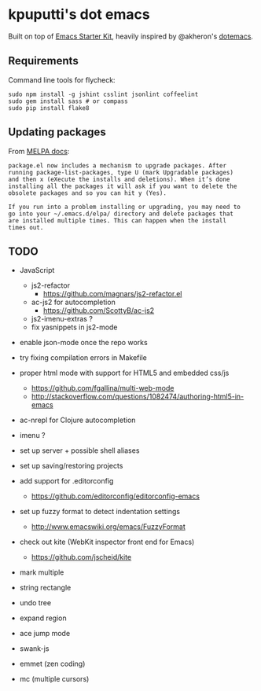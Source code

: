 # kpuputti's dot emacs

Built on top of
[Emacs Starter Kit](https://github.com/technomancy/emacs-starter-kit),
heavily inspired by @akheron's
[dotemacs](https://github.com/akheron/dotemacs).

## Requirements

Command line tools for flycheck:

    sudo npm install -g jshint csslint jsonlint coffeelint
    sudo gem install sass # or compass
    sudo pip install flake8

## Updating packages

From [MELPA docs](http://melpa.milkbox.net/#installing):

    package.el now includes a mechanism to upgrade packages. After
    running package-list-packages, type U (mark Upgradable packages)
    and then x (eXecute the installs and deletions). When it’s done
    installing all the packages it will ask if you want to delete the
    obsolete packages and so you can hit y (Yes).

    If you run into a problem installing or upgrading, you may need to
    go into your ~/.emacs.d/elpa/ directory and delete packages that
    are installed multiple times. This can happen when the install
    times out.

## TODO

- JavaScript
  - js2-refactor
    - https://github.com/magnars/js2-refactor.el
  - ac-js2 for autocompletion
    - https://github.com/ScottyB/ac-js2
  - js2-imenu-extras ?
  - fix yasnippets in js2-mode

- enable json-mode once the repo works
- try fixing compilation errors in Makefile
- proper html mode with support for HTML5 and embedded css/js
  - https://github.com/fgallina/multi-web-mode
  - http://stackoverflow.com/questions/1082474/authoring-html5-in-emacs
- ac-nrepl for Clojure autocompletion
- imenu ?
- set up server + possible shell aliases
- set up saving/restoring projects
- add support for .editorconfig
  - https://github.com/editorconfig/editorconfig-emacs
- set up fuzzy format to detect indentation settings
  - http://www.emacswiki.org/emacs/FuzzyFormat

- check out kite (WebKit inspector front end for Emacs)
  - https://github.com/jscheid/kite
- mark multiple
- string rectangle
- undo tree
- expand region
- ace jump mode
- swank-js
- emmet (zen coding)
- mc (multiple cursors)
